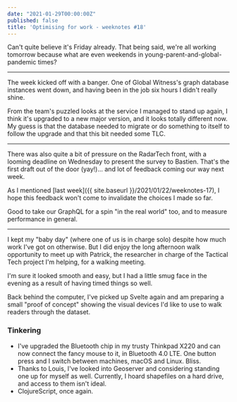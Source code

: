 ```yaml
---
date: "2021-01-29T00:00:00Z"
published: false
title: 'Optimising for work - weeknotes #18'
---
```


Can't quite believe it's Friday already. That being said, we're all working tomorrow because what are even weekends in young-parent-and-global-pandemic times?

---

The week kicked off with a banger. One of Global Witness's graph database instances went down, and having been in the job six hours I didn't really shine. 

From the team's puzzled looks at the service I managed to stand up again, I think it's upgraded to a new major version, and it looks totally different now. My guess is that the database needed to migrate or do something to itself to follow the upgrade and that this bit needed some TLC.

---

There was also quite a bit of pressure on the RadarTech front, with a looming deadline on Wednesday to present the survey to Bastien. That's the first draft out of the door (yay!)... and lot of feedback coming our way next week.

As I mentioned [last week]({{ site.baseurl }}/2021/01/22/weeknotes-17), I hope this feedback won't come to invalidate the choices I made so far.

Good to take our GraphQL for a spin "in the real world" too, and to measure performance in general.

---

I kept my "baby day" (where one of us is in charge solo) despite how much work I've got on otherwise. But I did enjoy the long afternoon walk opportunity to meet up with Patrick, the researcher in charge of the Tactical Tech project I'm helping, for a walking meeting.

I'm sure it looked smooth and easy, but I had a little smug face in the evening as a result of having timed things so well.

Back behind the computer, I've picked up Svelte again and am preparing a small "proof of concept" showing the visual devices I'd like to use to walk readers through the dataset.


### Tinkering

- I've upgraded the Bluetooth chip in my trusty Thinkpad X220 and can now connect the fancy mouse to it, in Bluetooth 4.0 LTE. One button press and I switch between machines, macOS and Linux. Bliss.
- Thanks to Louis, I've looked into Geoserver and considering standing one up for myself as well. Currently, I hoard shapefiles on a hard drive, and access to them isn't ideal.
- ClojureScript, once again.
